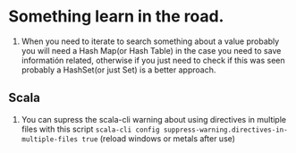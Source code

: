 # Something learn in the road.

1. When you need to iterate to search something about a value probably you will need a Hash Map(or Hash Table) in the case you need to save informatión related, otherwise if you just need to check if this was seen probably a HashSet(or just Set) is a better approach.

## Scala

1. You can supress the scala-cli warning about using directives in multiple files with this script `scala-cli config suppress-warning.directives-in-multiple-files true` (reload windows or metals after use)
